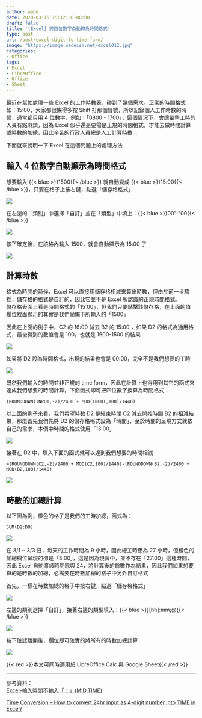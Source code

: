 ```yaml
---
author: wade
date: 2020-03-15 15:12:36+00:00
draft: false
title: '[Excel] 將四位數字自動轉為時間格式'
type: post
url: /post/excel-digit-to-time-form/
image: "https://image.wadeism.net/excel012.jpg"
categories:
- Office
tags:
- Excel
- LibreOffice
- Office
- Sheet
---
```


最近在幫忙處理一些 Excel 的工作時數表，碰到了幾個需求。正常的時間格式如：15:00，大家都很懶得多按 Shift 打那個冒號，所以記錄個人工作時數的時候，通常都只用 4 位數字，例如：「0800 - 1700」，這個情況下，會讓彙整工時的人員有點麻煩，因為 Excel 似乎還是要需是正規的時間格式，才能去做時間計算或時數的加總，因此辛苦的行政人員總是人工計算時數…

下面就來說明一下 Excel 在這個問題上的處理方法


## 輸入 4 位數字自動顯示為時間格式

想要輸入 {{< blue >}}1500{{< /blue >}} 就自動變成 {{< blue >}}15:00{{< /blue >}}，只要在格子上按右鍵，點選「儲存格格式」

![](https://image.wadeism.net/excel001.png)

在左邊的「類別」中選擇「自訂」並在「類型」中填上：{{< blue >}}00":"00{{< /blue >}}

![](https://image.wadeism.net/excel002.png)

按下確定後，在該格內輸入 1500，就會自動顯示為 15:00 了

![](https://image.wadeism.net/excel003.png)


## 計算時數

格式為時間的時候，Excel  可以直接用儲存格相減來算出時數，但由於前一步驟裡，儲存格的格式是自訂的，因此它並不是 Excel 所認識的正規時間格式。  
儲存格表面上看是時間格式的「15:00」，但我們只要點擊該儲存格，在上面的值欄位裡面顯示的其實是我們偷懶下所輸入的「1500」

因此在上面的例子中，C2 的 16:00 減去 B2 的 15:00 ，如果 D2 的格式為通用格式，最後得到的數值會是 100，也就是 1600-1500 的結果

![](https://image.wadeism.net/excel004.png)

如果將 D2 設為時間格式，出現的結果也會是 00:00，完全不是我們想要的工時

![](https://image.wadeism.net/excel005.png)

既然我們輸入的時間並非正規的 time form，因此在計算上也得用到其它的函式來達成我們想要的時間計算，下面函式即可把四位數字換算為時間格式：

    
```excel-formula
(ROUNDDOWN(INPUT,-2)/2400 + MOD(INPUT,100)/1440)
```

以上面的例子來看，我們希望時數 D2 是結束時間 C2 減去開始時間 B2 的相減結果，那麼首先我們先將 D2 的儲存格格式設為「時間」，至於時間的呈現方式就依自己的需求，本例中時間的格式使用「13:00」

![](https://image.wadeism.net/excel006.png)

接著在 D2 中，填入下面的函式就可以達到我們想要的時間相減
    
```excel-formula
=(ROUNDDOWN(C2,-2)/2400 + MOD(C2,100)/1440)-(ROUNDDOWN(B2,-2)/2400 + MOD(B2,100)/1440)
```

![](https://image.wadeism.net/excel007.png)


## 時數的加總計算

以下圖為例，橙色的格子是我們的工時加總，函式為：

```excel-formula
SUM(D2:D9)
```
    
![](https://image.wadeism.net/excel008.png)

在 3/1 ~ 3/3 日，每天的工作時間為 9 小時，因此總工時應為 27 小時，但橙色的加總欄位呈現的卻是「3:00」，這是因為現實中，並不存在「27:00」這種時間，因此 Excel 自動將該時間除與 24，將計算後的餘數作為結果，因此我們如果想要算的是時數的加總，必需要在時數加總的格子中另外自訂格式

首先，一樣在時數加總的格子中按右鍵，點選「儲存格格式」

![](https://image.wadeism.net/excel009.png)

左邊的類別選擇「自訂」，接著右邊的類型填入：{{< blue >}}[hh]:mm;@{{< /blue >}}

![](https://image.wadeism.net/excel010.png)

按下確認離開後，欄位即可確實的將所有的時數加總計算

![](https://image.wadeism.net/excel011.png)

{{< red >}}本文可同時適用於 LibreOffice Calc 與 Google Sheet{{< /red >}}

* * *

參考資料：  
[Excel-輸入時間不輸入「：」(MID,TIME)](https://isvincent.pixnet.net/blog/post/47608206-excel-%e8%bc%b8%e5%85%a5%e6%99%82%e9%96%93%e4%b8%8d%e8%bc%b8%e5%85%a5%e3%80%8c%ef%bc%9a%e3%80%8d%28mid%2ctime%29)  
  
[Time Conversion – How to convert 24hr input as 4-digit number into TIME in Excel?](https://wmfexcel.com/2014/01/25/time-conversion-how-to-convert-24hr-input-as-4-digit-number-into-time-in-excel/)
